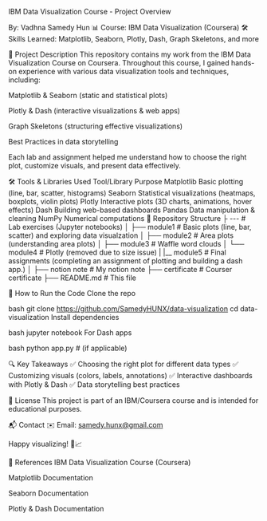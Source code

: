 IBM Data Visualization Course - Project Overview

By: Vadhna Samedy Hun
📊 Course: IBM Data Visualization (Coursera)
🛠 Skills Learned: Matplotlib, Seaborn, Plotly, Dash, Graph Skeletons, and more

📌 Project Description
This repository contains my work from the IBM Data Visualization Course on Coursera. Throughout this course, I gained hands-on experience with various data visualization tools and techniques, including:

Matplotlib & Seaborn (static and statistical plots)

Plotly & Dash (interactive visualizations & web apps)

Graph Skeletons (structuring effective visualizations)

Best Practices in data storytelling

Each lab and assignment helped me understand how to choose the right plot, customize visuals, and present data effectively.

🛠 Tools & Libraries Used
Tool/Library	Purpose
Matplotlib	Basic plotting (line, bar, scatter, histograms)
Seaborn	Statistical visualizations (heatmaps, boxplots, violin plots)
Plotly	Interactive plots (3D charts, animations, hover effects)
Dash	Building web-based dashboards
Pandas	Data manipulation & cleaning
NumPy	Numerical computations
📂 Repository Structure
├ ---                   # Lab exercises (Jupyter notebooks)
│   ├── module1         # Basic plots (line, bar, scatter) and exploring data visualzation
│   ├── module2         # Area plots (understanding area plots)
│   ├── module3         # Waffle word clouds
│   └── module4         # Plotly (removed due to size issue)
|   |__ module5         # Final assignments (completing an assignment of plotting and building a dash app.)
│
├── notion note         # My notion note
├── certificate         # Courser certificate
├── README.md           # This file


🚀 How to Run the Code
Clone the repo

bash
git clone https://github.com/SamedyHUNX/data-visualization
cd data-visualization
Install dependencies

bash
jupyter notebook
For Dash apps

bash
python app.py  # (if applicable)

🔍 Key Takeaways
✅ Choosing the right plot for different data types
✅ Customizing visuals (colors, labels, annotations)
✅ Interactive dashboards with Plotly & Dash
✅ Data storytelling best practices

📜 License
This project is part of an IBM/Coursera course and is intended for educational purposes.

📬 Contact
✉️ Email: samedy.hunx@gmail.com

Happy visualizing! 🎨📈

🔗 References
IBM Data Visualization Course (Coursera)

Matplotlib Documentation

Seaborn Documentation

Plotly & Dash Documentation
